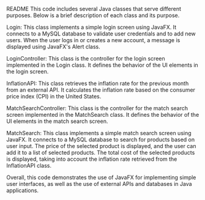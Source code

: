 README
This code includes several Java classes that serve different purposes. Below is a brief description of each class and its purpose.

Login:
This class implements a simple login screen using JavaFX. It connects to a MySQL database to validate user credentials and to add new users. When the user logs in or creates a new account, a message is displayed using JavaFX's Alert class.

LoginController:
This class is the controller for the login screen implemented in the Login class. It defines the behavior of the UI elements in the login screen.

InflationAPI:
This class retrieves the inflation rate for the previous month from an external API. It calculates the inflation rate based on the consumer price index (CPI) in the United States.

MatchSearchController:
This class is the controller for the match search screen implemented in the MatchSearch class. It defines the behavior of the UI elements in the match search screen.

MatchSearch:
This class implements a simple match search screen using JavaFX. It connects to a MySQL database to search for products based on user input. The price of the selected product is displayed, and the user can add it to a list of selected products. The total cost of the selected products is displayed, taking into account the inflation rate retrieved from the InflationAPI class.

Overall, this code demonstrates the use of JavaFX for implementing simple user interfaces, as well as the use of external APIs and databases in Java applications.
